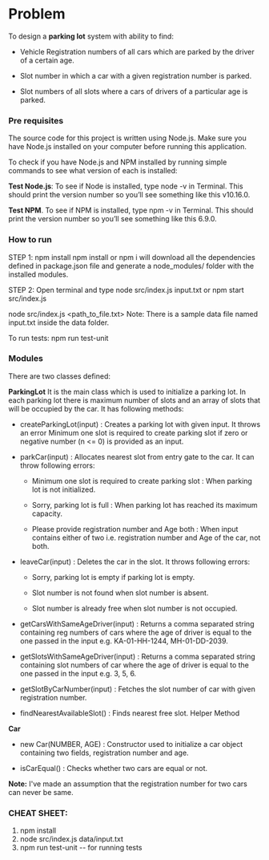 # Problem

To design a **parking lot** system with ability to find:

* Vehicle Registration numbers of all cars which are parked by the driver of a certain age.

* Slot number in which a car with a given registration number is parked.

* Slot numbers of all slots where a cars of drivers of a particular age is parked.

### Pre requisites

The source code for this project is written using Node.js. Make sure you have Node.js installed on your computer before running this application.

To check if you have Node.js and NPM installed by running simple commands to see what version of each is installed:

**Test Node.js**: To see if Node is installed, type node -v in Terminal. This should print the version number so you’ll see something like this v10.16.0.

**Test NPM**. To see if NPM is installed, type npm -v in Terminal. This should print the version number so you’ll see something like this 6.9.0.

### How to run 

STEP 1: npm install
npm install or npm i will download all the dependencies defined in package.json file and generate a node_modules/ folder with the installed modules.

STEP 2: Open terminal and type node src/index.js input.txt or npm start src/index.js

node src/index.js <path_to_file.txt>
Note: There is a sample data file named input.txt inside the data folder.

To run tests: npm run test-unit

### Modules

There are two classes defined:

**ParkingLot**
It is the main class which is used to initialize a parking lot. In each parking lot there is maximum number of slots and an array of slots that will be occupied by the car. It has following methods:

* createParkingLot(input) : Creates a parking lot with given input. It throws an error Minimum one slot is required to create parking slot if zero or negative number (n <= 0) is provided as an input.

* parkCar(input) : Allocates nearest slot from entry gate to the car. It can throw following errors:

  - Minimum one slot is required to create parking slot : When parking lot is not initialized.

  - Sorry, parking lot is full : When parking lot has reached its maximum capacity.

  - Please provide registration number and Age both : When input contains either of two i.e. registration number and Age of the car, not both.

* leaveCar(input) : Deletes the car in the slot. It throws following errors:

  - Sorry, parking lot is empty if parking lot is empty.

  - Slot number <SLOT NUMBER> is not found when slot number is absent.

  - Slot number <SLOT NUMBER> is already free when slot number is not occupied.

* getCarsWithSameAgeDriver(input) : Returns a comma separated string containing reg numbers of cars where the age of driver is equal to the one passed in the input e.g. KA-01-HH-1244, MH-01-DD-2039.

* getSlotsWithSameAgeDriver(input) : Returns a comma separated string containing slot numbers of car where the age of driver is equal to the one passed in the input e.g. 3, 5, 6.

* getSlotByCarNumber(input) : Fetches the slot number of car with given registration number.

* findNearestAvailableSlot() : Finds nearest free slot. Helper Method

**Car**

* new Car(NUMBER, AGE) : Constructor used to initialize a car object containing two fields, registration number and age.

* isCarEqual() : Checks whether two cars are equal or not.

**Note:** I've made an assumption that the registration number for two cars can never be same.

### CHEAT SHEET:
1. npm install
2. node src/index.js data/input.txt
3. npm run test-unit -- for running tests
